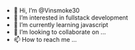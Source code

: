 - 👋 Hi, I’m @Vinsmoke30
- 👀 I’m interested in fullstack development
- 🌱 I’m currently learning javascript
- 💞️ I’m looking to collaborate on ...
- 📫 How to reach me ...

<!---
Vinsmoke30/Vinsmoke30 is a ✨ special ✨ repository because its `README.md` (this file) appears on your GitHub profile.
You can click the Preview link to take a look at your changes.
--->
